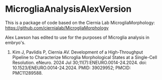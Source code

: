 # MicrogliaAnalysisAlexVersion
This is a package of code based on the Ciernia Lab MicrogliaMorphology: https://github.com/ciernialab/MicrogliaMorphology

Alex Lawson has edited to use for the purposes of Microglia analysis in embryo's.
      
1. Kim J, Pavlidis P, Ciernia AV. Development of a High-Throughput Pipeline to Characterize Microglia Morphological States at a Single-Cell Resolution. eNeuro. 2024 Jul 30;11(7):ENEURO.0014-24.2024. doi: 10.1523/ENEURO.0014-24.2024. PMID: 39029952; PMCID: PMC11289588. 
